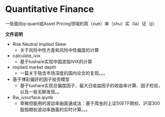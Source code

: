 # Quantitative Finance

一些面向q-quant或Asset Pricing领域的简（xue）单（shu）实（la）证（ji）

**文件说明**

* Risk Neutral Implied Skew
  * 关于风险中性方差和风险中性偏度的计算
* calculate_ivix
  * 基于tushare实现中国波指IVIX的计算
* implied market depth
  * 一篇关于隐含市场深度的国内论文的复现。。。
* 基于博彩偏好的因子投资模型
  * 基于tushare实现总偏度因子、最大日收益因子的收益率计算、因子检验，以及一些无聊发现。。
* Bw_ivsurface.ipynb
  * 卑微但能用的波动率曲面速成法：基于爬虫的上证50ETF期权、沪深300股指期权波动率曲面的实时计算。。。
